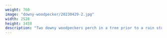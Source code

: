 ```yaml
---
weight: 760
image: "downy-woodpecker/20230429-2.jpg"
width: 2528
height: 3458
description: "Two downy woodpeckers perch in a tree prior to a rain storm<br/>f/6.3, 1/500, 300.0 mm, iso1600"
---
```


